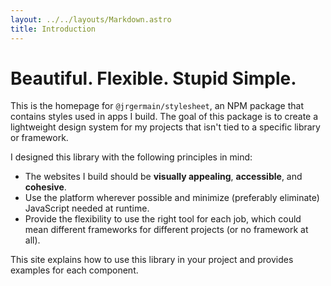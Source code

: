 ```yaml
---
layout: ../../layouts/Markdown.astro
title: Introduction
---
```


# Beautiful. Flexible. Stupid Simple.

This is the homepage for `@jrgermain/stylesheet`, an NPM package that contains styles used in apps I build. The goal of this package is to create a lightweight design system for my projects that isn't tied to a specific library or framework.

I designed this library with the following principles in mind:

- The websites I build should be **visually appealing**, **accessible**, and **cohesive**.
- Use the platform wherever possible and minimize (preferably eliminate) JavaScript needed at runtime.
- Provide the flexibility to use the right tool for each job, which could mean different frameworks for different projects (or no framework at all).

This site explains how to use this library in your project and provides examples for each component.
